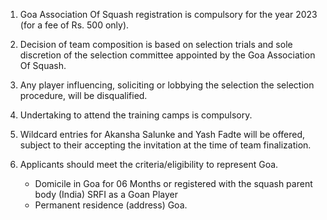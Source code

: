 1. Goa Association Of Squash registration is compulsory for the year 2023 (for a fee of Rs. 500 only).

1. Decision of team composition is based on selection trials and sole discretion of the selection committee appointed by the Goa Association Of Squash.

1. Any player influencing, soliciting or lobbying the selection the selection procedure, will be disqualified.

1. Undertaking to attend the training camps is compulsory.

1. Wildcard entries for Akansha Salunke and Yash Fadte will be offered, subject to their accepting the invitation at the time of team finalization.

1. Applicants should meet the criteria/eligibility to represent Goa.
   - Domicile in Goa for 06 Months or registered with the squash parent body (India) SRFI as a Goan Player
   - Permanent residence (address) Goa.
